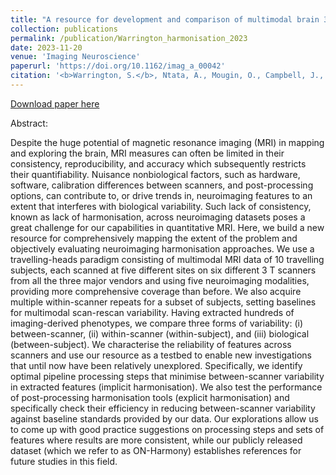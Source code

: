 ```yaml
---
title: "A resource for development and comparison of multimodal brain 3T MRI harmonisation approaches"
collection: publications
permalink: /publication/Warrington_harmonisation_2023
date: 2023-11-20
venue: 'Imaging Neuroscience'
paperurl: 'https://doi.org/10.1162/imag_a_00042'
citation: '<b>Warrington, S.</b>, Ntata, A., Mougin, O., Campbell, J., Torchi, A., Craig, M., Alfaro-Almagro, F. , Miller, K., Morgan, P., Jenkinson, M., Sotiropoulos, S. (2023) “A resource for development and comparison of multimodal brain 3T MRI harmonisation approaches”, <i>Imaging Neuroscience</i>, https://doi.org/10.1162/imag_a_00042'
---
```


<a href='https://doi.org/10.1162/imag_a_00042'>Download paper here</a>

Abstract:

Despite the huge potential of magnetic resonance imaging (MRI) in mapping and exploring the brain, MRI measures can often be limited in their consistency, reproducibility, and accuracy which subsequently restricts their quantifiability. Nuisance nonbiological factors, such as hardware, software, calibration differences between scanners, and post-processing options, can contribute to, or drive trends in, neuroimaging features to an extent that interferes with biological variability. Such lack of consistency, known as lack of harmonisation, across neuroimaging datasets poses a great challenge for our capabilities in quantitative MRI. Here, we build a new resource for comprehensively mapping the extent of the problem and objectively evaluating neuroimaging harmonisation approaches. We use a travelling-heads paradigm consisting of multimodal MRI data of 10 travelling subjects, each scanned at five different sites on six different 3 T scanners from all the three major vendors and using five neuroimaging modalities, providing more comprehensive coverage than before. We also acquire multiple within-scanner repeats for a subset of subjects, setting baselines for multimodal scan-rescan variability. Having extracted hundreds of imaging-derived phenotypes, we compare three forms of variability: (i) between-scanner, (ii) within-scanner (within-subject), and (iii) biological (between-subject). We characterise the reliability of features across scanners and use our resource as a testbed to enable new investigations that until now have been relatively unexplored. Specifically, we identify optimal pipeline processing steps that minimise between-scanner variability in extracted features (implicit harmonisation). We also test the performance of post-processing harmonisation tools (explicit harmonisation) and specifically check their efficiency in reducing between-scanner variability against baseline standards provided by our data. Our explorations allow us to come up with good practice suggestions on processing steps and sets of features where results are more consistent, while our publicly released dataset (which we refer to as ON-Harmony) establishes references for future studies in this field.